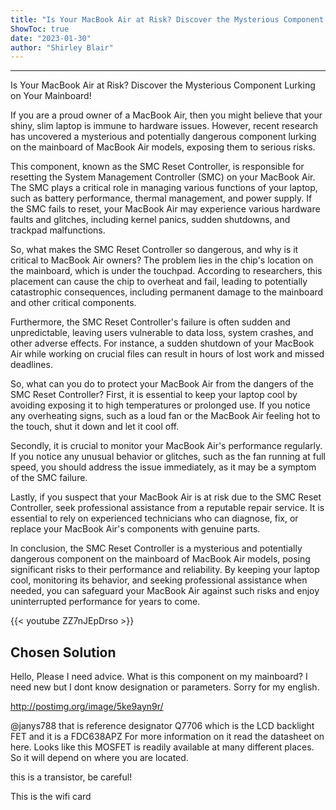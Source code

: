 ```yaml
---
title: "Is Your MacBook Air at Risk? Discover the Mysterious Component Lurking on Your Mainboard!"
ShowToc: true 
date: "2023-01-30"
author: "Shirley Blair"
---
```

*****
Is Your MacBook Air at Risk? Discover the Mysterious Component Lurking on Your Mainboard!

If you are a proud owner of a MacBook Air, then you might believe that your shiny, slim laptop is immune to hardware issues. However, recent research has uncovered a mysterious and potentially dangerous component lurking on the mainboard of MacBook Air models, exposing them to serious risks.

This component, known as the SMC Reset Controller, is responsible for resetting the System Management Controller (SMC) on your MacBook Air. The SMC plays a critical role in managing various functions of your laptop, such as battery performance, thermal management, and power supply. If the SMC fails to reset, your MacBook Air may experience various hardware faults and glitches, including kernel panics, sudden shutdowns, and trackpad malfunctions.

So, what makes the SMC Reset Controller so dangerous, and why is it critical to MacBook Air owners? The problem lies in the chip's location on the mainboard, which is under the touchpad. According to researchers, this placement can cause the chip to overheat and fail, leading to potentially catastrophic consequences, including permanent damage to the mainboard and other critical components.

Furthermore, the SMC Reset Controller's failure is often sudden and unpredictable, leaving users vulnerable to data loss, system crashes, and other adverse effects. For instance, a sudden shutdown of your MacBook Air while working on crucial files can result in hours of lost work and missed deadlines.

So, what can you do to protect your MacBook Air from the dangers of the SMC Reset Controller? First, it is essential to keep your laptop cool by avoiding exposing it to high temperatures or prolonged use. If you notice any overheating signs, such as a loud fan or the MacBook Air feeling hot to the touch, shut it down and let it cool off.

Secondly, it is crucial to monitor your MacBook Air's performance regularly. If you notice any unusual behavior or glitches, such as the fan running at full speed, you should address the issue immediately, as it may be a symptom of the SMC failure.

Lastly, if you suspect that your MacBook Air is at risk due to the SMC Reset Controller, seek professional assistance from a reputable repair service. It is essential to rely on experienced technicians who can diagnose, fix, or replace your MacBook Air's components with genuine parts.

In conclusion, the SMC Reset Controller is a mysterious and potentially dangerous component on the mainboard of MacBook Air models, posing significant risks to their performance and reliability. By keeping your laptop cool, monitoring its behavior, and seeking professional assistance when needed, you can safeguard your MacBook Air against such risks and enjoy uninterrupted performance for years to come.

{{< youtube ZZ7nJEpDrso >}} 



## Chosen Solution
 Hello, Please I need advice. What is this component on my mainboard? I need new but I dont know designation or parameters. Sorry for my english.

http://postimg.org/image/5ke9ayn9r/

 @janys788 that is reference designator Q7706 which is the LCD backlight FET and it is a FDC638APZ For more information on it read the datasheet on here. Looks like this MOSFET is readily available at many different places. So it will depend on where you are located.

 this is a transistor, be careful!

 This is the wifi card




